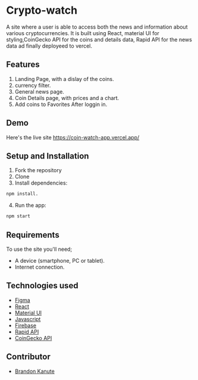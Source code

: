# Crypto-watch
A site where a user is able to access both the news and information about various cryptocurrencies. 
It is built using React, material UI for styling,CoinGecko API for the coins  and details data, Rapid API for the news data ad finally deployeed to vercel.

## Features
1. Landing Page, with a dislay of the coins.
2. currency filter.
3. General news page.
4. Coin Details page, with prices and a chart.
5. Add coins to Favorites After loggin in.



## Demo
Here's the live site https://coin-watch-app.vercel.app/


## Setup and Installation
1. Fork the repository
2. Clone 
3. Install dependencies:
```bash
npm install.
```
4. Run the app:
 ```bash
npm start
```

## Requirements
To use the site you'll need;
- A device (smartphone, PC or tablet).
- Internet connection.

## Technologies used
- [Figma](https://www.figma.com/) 
- [React](https://reactjs.org/) 
- [Material UI](https://mui.com/) 
- [Javascript](https://www.w3schools.com/js/)
- [Firebase](https://firebase.google.com/)
- [Rapid API](https://rapidapi.com/enayfls-ibksP3yFoax/api/crypto-news14/)
- [CoinGecko API](https://www.coingecko.com/en/api/documentation)


## Contributor
- [Brandon Kanute](https://github.com/LarmBee)

